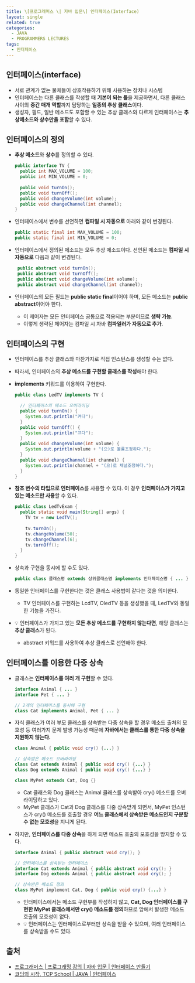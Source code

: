 ```yaml
---
title: \[프로그래머스 \| 자바 입문\] 인터페이스(Interface)
layout: single
related: true
categories:
  - JAVA
  - PROGRAMMERS LECTURES
tags:
  - 인터페이스
---
```


## 인터페이스(interface)
- 서로 관계가 없는 물체들이 상호작용하기 위해 사용하는 장치나 시스템
- 인터페이스는 다른 클래스를 작성할 때 **기본이 되는 틀**을 제공하면서, 다른 클래스 사이의 **중간 매개 역할**까지 담당하는 
**일종의 추상 클래스**이다.
- 생성자, 필드, 일반 메소드도 포함할 수 있는 추상 클래스와 다르게 인터페이스는 **추상메소드와 상수만을 포함**할 수 있다.

## 인터페이스의 정의
- **추상 메소드**와 **상수**를 정의할 수 있다.

   ```java
   public interface TV {
     public int MAX_VOLUME = 100;
     public int MIN_VOLUME = 0;
     
     public void turnOn();
     public void turnOff();
     public void changeVolume(int volume);
     public void changeChannel(int channel);
   }
   ```
   
- 인터페이스에서 변수를 선언하면 **컴파일 시 자동으로** 아래와 같이 변경된다.

  ```java
  public static final int MAX_VOLUME = 100;
  public static final int MIN_VOLUME = 0;
  ```

- 인터페이스에서 정의된 메소드는 모두 추상 메소드이다. 선언된 메소드는 **컴파일 시 자동으로** 다음과 같이 변경된다.

  ```java
   public abstract void turnOn();
   public abstract void turnOff();
   public abstract void changeVolume(int volume);
   public abstract void changeChannel(int channel);
  ```

- 인터페이스의 모든 필드는 **public static final**이어야 하며, 모든 메소드는 **public abstract**이어야 한다.
  - 이 제어자는 모든 인터페이스 공통으로 적용되는 부분이므로 **생략 가능**.
  - 이렇게 생략된 제어자는 컴파일 시 자바 **컴파일러가 자동으로 추가**.
  
## 인터페이스의 구현
- 인터페이스를 추상 클래스와 마찬가지로 직접 인스턴스를 생성할 수는 없다.
- 따라서, 인터페이스의 **추상 메소드를 구현할 클래스를 작성**해야 한다.
- **implements** 키워드를 이용하여 구현한다.

  ```java
  public class LedTV implements TV {
  
    // 인터페이스의 메소드 오버라이딩
    public void turnOn() {
      System.out.println("켜다");
    }
    public void turnOff() {
      System.out.println("끄다");
    }
    public void changeVolume(int volume) {
      System.out.println(volume + "(으)로 볼륨조정하다.");
    }
    public void changeChannel(int channel) {
      System.out.println(channel + "(으)로 채널조정하다.");
    } 
  }
  ```

- **참조 변수의 타입으로 인터페이스**를 사용할 수 있다. 이 경우 **인터페이스가 가지고 있는 메소드만 사용**할 수 있다.

  ```java
  public class LedTvExam {
    public static void main(String[] args) {
      TV tv = new LedTV();
      
      tv.turnOn();
      tv.changeVolume(50);
      tv.changeChannel(6);
      tv.turnOff();
    }
  }
  ```
  
- 상속과 구현을 동시에 할 수도 있다.

  ```java
  public class 클래스명 extends 상위클래스명 implements 인터페이스명 { ... }
  ```

- 동일한 인터페이스를 구현한다는 것은 클래스 사용법이 같다는 것을 의미한다.
  - TV 인터페이스를 구현하는 LcdTV, OledTV 등을 생성했을 때, LedTV와 동일한 기능을 가진다.
  
- 💡 인터페이스가 가지고 있는 **모든 추상 메소드를 구현하지 않는다면**, 해당 클래스는 **추상 클래스**가 된다.
  - abstract 키워드를 사용하여 추상 클래스로 선언해야 한다.
  
## 인터페이스를 이용한 다중 상속
- 클래스는 **인터페이스를 여러 개 구현**할 수 있다.

  ```java
  interface Animal { ... }
  interface Pet { ... }
  
  // 2개의 인터페이스를 동시에 구현
  class Cat implements Animal, Pet { ... }
  ```

- 자식 클래스가 여러 부모 클래스를 상속받는 다중 상속을 할 경우 메소드 출처의 모호성 등 여러가지 문제 발생 가능성 때문에
**자바에서는 클래스를 통한 다중 상속을 지원하지 않는다.**

  ```java
  class Animal { public void cry() {...} }
  
  // 상속받은 메소드 오버라이딩
  class Cat extends Animal { public void cry() {...} } 
  class Dog extends Animal { public void cry() {...} }
  
  class MyPet extends Cat, Dog {}
  ```
  - Cat 클래스와 Dog 클래스는 Animal 클래스를 상속받아 cry() 메소드를 오버라이딩하고 있다. 
  - MyPet 클래스가 Cat과 Dog 클래스를 다중 상속받게 되면서, MyPet 인스턴스가 cry() 메소드를 호출할 경우 **어느 클래스에서 상속받은 메소드인지 구분할 수 없는 모호성**을 지니게 된다.

- 하지만, **인터페이스를 다중 상속**을 하게 되면 메소드 호출의 모호성을 방지할 수 있다.

  ```java
  interface Animal { public abstract void cry(); }
  
  // 인터페이스를 상속받는 인터페이스
  interface Cat extends Animal { public abstract void cry(); } 
  interface Dog extends Animal { public abstract void cry(); }
  
  // 상속받은 메소드 정의
  class MyPet implement Cat, Dog { public void cry() {...} }
  ```
  - 인터페이스에서는 메소드 구현부를 작성하지 않고, **Cat, Dog 인터페이스를 구현한 MyPet 클래스에서만 cry() 메소드를 정의**하므로
  앞에서 발생한 메소드 호출의 모호성이 없다.
  - 💡 인터페이스는 인터페이스로부터만 상속을 받을 수 있으며, 여러 인터페이스를 상속받을 수도 있다.
  

## 출처
- [프로그래머스 \| 프로그래밍 강의 \| 자바 입문 \| 인터페이스 만들기](https://programmers.co.kr/learn/courses/5/lessons/239)
- [코딩의 시작, TCP School \| JAVA \| 인터페이스](https://www.tcpschool.com/java/java_polymorphism_interface)
